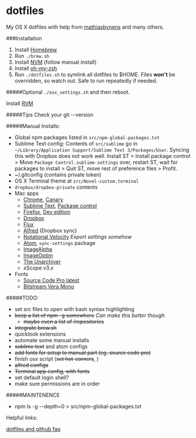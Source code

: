 # dotfiles
My OS X dotfiles with help from [mathiasbynens](https://github.com/mathiasbynens/dotfiles) and many others.

###Installation
1. Install [Homebrew](http://brew.sh/)
2. Run `./brew.sh`
2. Install [NVM](https://github.com/creationix/nvm) (follow manual install)
4. Install [oh-my-zsh](https://github.com/robbyrussell/oh-my-zsh)
5. Run `./dotfiles.sh` to symlink all dotfiles to $HOME. Files **won't** be overridden, so watch out. Safe to run repeatedly if needed.

#####Optional
`./osx_settings.sh` and then reboot.

Install [RVM](https://rvm.io/)

#####Tips
Check your git --version

#####Manual Installs:
* Global npm packages listed in `src/npm-global-packages.txt`
* Sublime Text config: Contents of `src/sublime` go in `~/Library/Application Support/Sublime Text 3/Packages/User`. Syncing this with Dropbox does not work well. Install ST > Install package control > Move `Package Control.sublime-settings` over, restart ST, wait for packages to install > Quit ST, move rest of preference files > Profit.
* ~/.gitconfig (contains private token)
* OS X Terminal theme at `src/Novel-custom.terminal`
* `dropbox/dropbox-private` contents
* Mac apps
	* [Chrome](https://www.google.com/chrome/), [Canary](https://www.google.com/chrome/browser/canary.html)
	* [Sublime Text](http://www.sublimetext.com/3), [Package control](https://packagecontrol.io/installation)
	* [Firefox](https://www.mozilla.org/en-US/firefox/new/), [Dev edition](https://www.mozilla.org/en-US/firefox/developer/)
	* [Dropbox](https://www.dropbox.com/downloading)
	* [Flux](https://justgetflux.com/news/pages/macquickstart/)
	* [Alfred](https://www.alfredapp.com/) (Dropbox sync)
	* [Notational Velocity](http://notational.net/) _Export settings somehow_
	* [Atom](https://atom.io/), `sync-settings` package
	* [ImageAlpha](https://pngmini.com/)
	* [ImageOptim](https://imageoptim.com/)
	* [The Unarchiver](http://wakaba.c3.cx/s/apps/unarchiver)
	* xScope v3.x
* Fonts
	* [Source Code Pro latest](https://github.com/adobe-fonts/source-code-pro/releases/latest)
	* [Bitstream Vera Mono](http://ftp.gnome.org/pub/GNOME/sources/ttf-bitstream-vera/1.10/)


#####TODO:
* set src files to open with bash syntax highlighting
* ~~keep a list of npm -g somewhere~~ _Can make this better though_
	* ~~maybe even a list of /repositories~~
* ~~integrate brew.sh~~
* quicklook extensions
* automate some manual installs
* ~~sublime text~~ and atom configs
* ~~add fonts for setup to manual part (eg. source code pro)~~
* finish osx script (~~set hot-corners~~, )
* ~~alfred configs~~
* ~~Terminal app config, with fonts~~
* set default login shell?
* make sure permissions are in order

#####MAINTENENCE
* npm ls -g --depth=0 > src/npm-global-packages.txt

Helpful links:

[dotfiles and github faq](https://dotfiles.github.io/)

